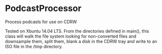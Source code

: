 # PodcastProcessor
Process podcasts for use on CDRW

Tested on Xbuntu 14.04 LTS. From the directories defined in main(),
this class will walk the file system looking for non-converted files
and downsample them, split them, blank a disk in the CDRW tray and 
write to an ISO file in the /tmp directory.
